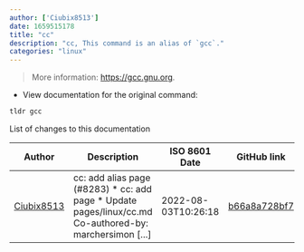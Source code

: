 ```yaml
---
author: ['Ciubix8513']
date: 1659515178
title: "cc"
description: "cc, This command is an alias of `gcc`."
categories: "linux"
---
```

> More information: <https://gcc.gnu.org>.

- View documentation for the original command:

```bash
tldr gcc
```
List of changes to this documentation


Author | Description | ISO 8601 Date | GitHub link
------|-----|-----|-----
[Ciubix8513](mailto:57328501+Ciubix8513@users.noreply.github.com) | cc: add alias page (#8283) * cc: add page * Update pages/linux/cc.md Co-authored-by: marchersimon [...] | 2022-08-03T10:26:18 | [b66a8a728bf7](https://github.com/tldr-pages/tldr/commit/b66a8a728bf71dad710330ba8a7624b6b1e0c924)

